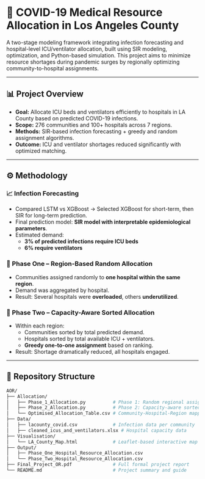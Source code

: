 # 🏥 COVID-19 Medical Resource Allocation in Los Angeles County

A two-stage modeling framework integrating infection forecasting and hospital-level ICU/ventilator allocation, built using SIR modeling, optimization, and Python-based simulation. This project aims to minimize resource shortages during pandemic surges by regionally optimizing community-to-hospital assignments.

---

## 📊 Project Overview

- **Goal:** Allocate ICU beds and ventilators efficiently to hospitals in LA County based on predicted COVID-19 infections.
- **Scope:** 276 communities and 100+ hospitals across 7 regions.
- **Methods:** SIR-based infection forecasting + greedy and random assignment algorithms.
- **Outcome:** ICU and ventilator shortages reduced significantly with optimized matching.

---

## ⚙️ Methodology

### 📈 Infection Forecasting
- Compared LSTM vs XGBoost → Selected XGBoost for short-term, then SIR for long-term prediction.
- Final prediction model: **SIR model with interpretable epidemiological parameters**.
- Estimated demand:
  - **3% of predicted infections require ICU beds**
  - **6% require ventilators**

### 🔁 Phase One – Region-Based Random Allocation
- Communities assigned randomly to **one hospital within the same region**.
- Demand was aggregated by hospital.
- Result: Several hospitals were **overloaded**, others **underutilized**.

### 🧠 Phase Two – Capacity-Aware Sorted Allocation
- Within each region:
  - Communities sorted by total predicted demand.
  - Hospitals sorted by total available ICU + ventilators.
  - **Greedy one-to-one assignment** based on ranking.
- Result: Shortage dramatically reduced, all hospitals engaged.


---

## 🧱 Repository Structure

```bash
AOR/
├── Allocation/
│   ├── Phase_1_Allocation.py          # Phase 1: Random regional assignment
│   ├── Phase_2_Allocation.py          # Phase 2: Capacity-aware sorted allocation
│   └── Optimised_Allocation_Table.csv # Community-Hospital-Region mapping
├── Data/
│   ├── lacounty_covid.csv             # Infection data per community
│   ├── cleaned_icus_and_ventilators.xlsx # Hospital capacity data
├── Visualisation/
│   └── LA_County_Map.html             # Leaflet-based interactive map
├── Output/
│   ├── Phase_One_Hospital_Resource_Allocation.csv
│   └── Phase_Two_Hospital_Resource_Allocation.csv
├── Final_Project_OR.pdf               # Full formal project report
└── README.md                          # Project summary and guide
